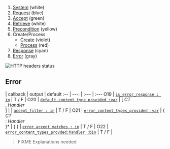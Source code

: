 1. [System](README_system.md) (white)
1. [Request](README_request.md) (blue)
1. [Accept](README_accept.md) (green)
1. [Retrieve](README_retrieve.md) (white)
1. [Precondition](README_precondition.md) (yellow)
1. Create/Process
    * [Create](README_create.md) (violet)
    * [Process](README_process.md) (red)
1. [Response](README_response.md) (cyan)
1. [Error](README_error.md) (gray)

![HTTP headers status](https://rawgithub.com/andreineculau/http-headers-status/master/v4/http-headers-status-v4.png)

## Error

 | callback | output | default
:-- | ---: | :--- | :---
O19 | [`is_error_response : in`](#is_error_response--in) | T / F |
O20 | [`default_content_type_provided :var`](#default_content_type_provided-var) | [ *CT*<br>, *Handler*<br>] |
 | [`accept_filter : in`](#accept_filter--in) | T / F |
O21 | [`error_content_types_provided :var`](#error_content_types_provided-var) | { *CT*<br>: *Handler*<br>}\* | { }
 | [`error_accept_matches : in`](#error_accept_matches--in) | T / F |
O22 | [`error_content_types_provded:handler :bin`](#error_content_types_provided-handler-var) | T / F |

> FIXME Explanations needed
